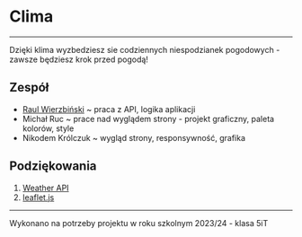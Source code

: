 # Clima

---

Dzięki klima wyzbedziesz sie codziennych niespodzianek pogodowych - zawsze będziesz krok przed pogodą!

## Zespół

* [Raul Wierzbiński](https://github.com/Wierzba13) ~ praca z API, logika aplikacji
* Michał Ruc ~ prace nad wyglądem strony - projekt graficzny, paleta kolorów, style
* Nikodem Królczuk ~ wygląd strony, responsywność, grafika

## Podziękowania

1. [Weather API](https://www.weatherapi.com/)  
2. [leaflet.js](https://leafletjs.com/)

---

Wykonano na potrzeby projektu w roku szkolnym 2023/24 - klasa 5iT
